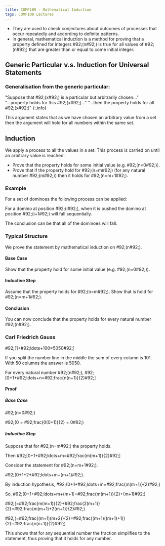 ```yaml
---
title: COMP109 - Mathematical Induction
tags: COMP109 Lectures
---
```

* They are used to check conjectures about outcomes of processes that occur repeatedly and according to definite patterns.
* In general, mathematical induction is a method for proving that a property defined for integers \#92;(n\#92;) is true for all values of \#92;(n\#92;) that are greater than or equal to come initial integer.

## Generic Particular v.s. Induction for Universal Statements
### Generalisation from the generic particular:

"Suppose that \#92;(x\#92;) is a particular but arbitrarily chosen..." "...property holds for this \#92;(x\#92;)..." "...then the property holds for all \#92;(x\#92;)"
{:.info}

This argument states that as we have chosen an arbitrary value from a set then the argument will hold for all numbers within the same set.

## Induction
We apply a process to all the values in a set. This process is carried on until an arbitrary value is reached.

* Prove that the property holds for some initial value (e.g. \#92;(n=0\#92;)).
* Prove that if the property hold for \#92;(n=m\#92;) (for any natural number \#92;(m\#92;)) then it holds for \#92;(n=m+1\#92;).

### Example
For a set of dominoes the following process can be applied:

For a domino at position \#92;(i\#92;), when it is pushed the domino at position \#92;(i+1\#92;) will fall sequentially.

The conclusion can be that all of the dominoes will fall.

### Typical Structure
We prove the statement by mathematical induction on \#92;(n\#92;).

#### Base Case
Show that the property hold for some initial value (e.g. \#92;(n=0\#92;)).

#### Inductive Step
Assume that the property holds for \#92;(n=m\#92;). Show that is hold for \#92;(n=m+1\#92;).

#### Conclusion
You can now conclude that the property holds for every natural number \#92;(n\#92;).

### Carl Friedrich Gauss
\#92;[1+\#92;ldots+100=5050\#92;]

If you split the number line in the middle the sum of every column is 101. With 50 columns the answer is 5050.

For every natural number \#92;(n\#92;), 
\#92;[0+1+\#92;ldots+n=\#92;frac{n(n+1)}{2}\#92;]

#### Proof
##### Base Case
\#92;(n=0\#92;) 

\#92;(0 = \#92;frac{0(0+1)}{2} = 0\#92;)

##### Inductive Step
Suppose that for \#92;(n=m\#92;) the property holds.

Then \#92;[0+1+\#92;ldots+m=\#92;frac{m(m+1)}{2}\#92;]

Consider the statement for \#92;(n=m+1\#92;).

\#92;(0+1+2+\#92;ldots+m+(m+1)\#92;).

By induction hypothesis, \#92;(0+1+\#92;ldots+m=\#92;frac{m(m+1)}{2}\#92;)

So, \#92;(0+1+\#92;ldots+m+(m+1)=\#92;frac{m(m+1)}{2}+(m+1)\#92;)

\#92;(=\#92;frac{m(m+1)}{2}+\#92;frac{2(m+1)}{2}=\#92;frac{m(m+1)+2(m+1)}{2}\#92;)

\#92;(=\#92;frac{(m+1)(m+2)}{2}=\#92;frac{(m+1)((m+1)+1)}{2}=\#92;frac{n(n+1)}{2}\#92;)

This shows that for any sequential number the fraction simplifies to the statement, thus proving that it holds for any number.
